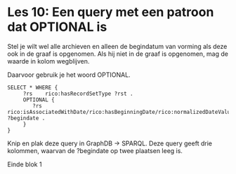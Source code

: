# Les 10: Een query met een patroon dat OPTIONAL is
Stel je wilt wel alle archieven en alleen de begindatum van vorming als deze ook in de graaf is opgenomen. Als hij niet in de graaf is opgenomen, mag de waarde in kolom wegblijven.

Daarvoor gebruik je het woord OPTIONAL.

```
SELECT * WHERE {
     ?rs    rico:hasRecordSetType ?rst .
     OPTIONAL {
        ?rs	rico:isAssociatedWithDate/rico:hasBeginningDate/rico:normalizedDateValue ?begindate .
     }
}

```

Knip en plak deze query in GraphDB -> SPARQL. Deze query geeft drie kolommen, waarvan de ?begindate op twee plaatsen leeg is.

Einde blok 1
